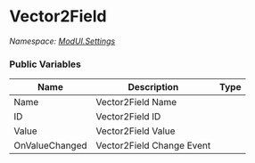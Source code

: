 # Vector2Field

*Namespace: [ModUI.Settings](API/ModUI/Settings.md)*

### Public Variables

| Name           | Description               | Type                                                                                                                                |
| -------------- | ------------------------- | ----------------------------------------------------------------------------------------------------------------------------------- |
| Name           | Vector2Field Name         | <value v="string"/>                                                                                                                 |
| ID             | Vector2Field ID           | <value v="string"/>                                                                                                                 |
| Value          | Vector2Field Value        | [<struct s="Vector2"/>](https://docs.unity3d.com/2021.3/Documentation/ScriptReference/Vector2.html)                                 |
| OnValueChanged | Vector2Field Change Event | <class c="Action"/>[<type><struct s="Vector2"/>](https://docs.unity3d.com/2021.3/Documentation/ScriptReference/Vector2.html)</type> |